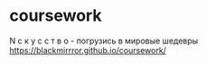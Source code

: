 # coursework
N с к у с с т в о - погрузись в мировые шедевры
https://blackmirrror.github.io/coursework/

